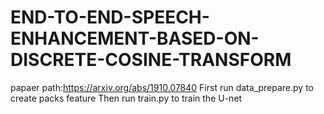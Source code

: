 # END-TO-END-SPEECH-ENHANCEMENT-BASED-ON-DISCRETE-COSINE-TRANSFORM
papaer path:https://arxiv.org/abs/1910.07840
First run data_prepare.py to create packs feature
Then run train.py to train the U-net
